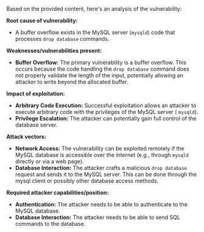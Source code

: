 Based on the provided content, here's an analysis of the vulnerability:

**Root cause of vulnerability:**

*   A buffer overflow exists in the MySQL server (`mysqld`) code that processes `drop database` commands.

**Weaknesses/vulnerabilities present:**

*   **Buffer Overflow:** The primary vulnerability is a buffer overflow. This occurs because the code handling the `drop database` command does not properly validate the length of the input, potentially allowing an attacker to write beyond the allocated buffer.

**Impact of exploitation:**

*   **Arbitrary Code Execution:** Successful exploitation allows an attacker to execute arbitrary code with the privileges of the MySQL server ( `mysqld`).
*   **Privilege Escalation:** The attacker can potentially gain full control of the database server.

**Attack vectors:**

*   **Network Access:** The vulnerability can be exploited remotely if the MySQL database is accessible over the internet (e.g., through `mysqld` directly or via a web page).
*   **Database Interaction:** The attacker crafts a malicious `drop database` request and sends it to the MySQL server. This can be done through the mysql client or possibly other database access methods.

**Required attacker capabilities/position:**

*   **Authentication:** The attacker needs to be able to authenticate to the MySQL database.
*   **Database Interaction:** The attacker needs to be able to send SQL commands to the database.